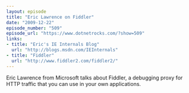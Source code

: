 ```yaml
---
layout: episode
title: "Eric Lawrence on Fiddler"
date: "2009-12-22"
episode_number: "509"
episode_url: "https://www.dotnetrocks.com/?show=509"
links:
- title: "Eric's IE Internals Blog"
  url: "http://blogs.msdn.com/IEInternals"
- title: "Fiddler"
  url: "http://www.fiddler2.com/fiddler2/"
---
```


Eric Lawrence from Microsoft talks about Fiddler, a debugging proxy for HTTP traffic that you can use in your own applications.
